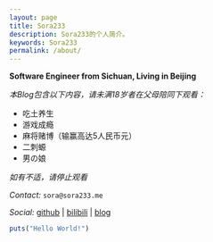 ```yaml
---
layout: page
title: Sora233
description: Sora233的个人简介。
keywords: Sora233
permalink: /about/
---
```


**Software Engineer from Sichuan, Living in Beijing**

*本Blog包含以下内容，请未满18岁者在父母陪同下观看：*
- 吃土养生
- 游戏成瘾
- 麻将赌博（输赢高达5人民币元）
- 二刺螈
- 男の娘

*如有不适，请停止观看*

*Contact:* `sora@sora233.me`

*Social:*  [github](http://github.com/sora233) \| [bilibili](https://space.bilibili.com/97505) \| [blog](https://sora233.me)
    
```ruby
puts("Hello World!")
```